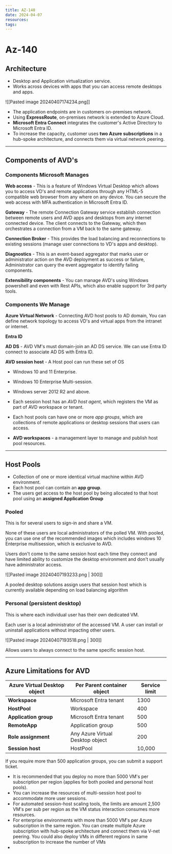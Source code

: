 ```yaml
---
title: AZ-140
date: 2024-04-07
resources: 
tags:
---
```


# Az-140
## Architecture

- Desktop and Application virtualization service.
- Works across devices with apps that you can access remote desktops and apps.

![[Pasted image 20240407174234.png]]

- The application endpoints are in customers on-premises network.
- Using **ExpressRoute**, on-premises network is extended to Azure Cloud.
- **Microsoft Entra Connect** integrates the customer's Active Directory to Microsoft Entra ID.
- To increase the capacity, customer uses **two Azure subscriptions** in a hub-spoke architecture, and connects them via virtual network peering.

---
## Components of AVD's

### Components Microsoft Manages

**Web access** - This is a feature of Windows Virtual Desktop which allows you to access VD's and remote applications through any HTML-5 compatible web browser from any where on any device. You can secure the web access with MFA authentication in Microsoft Entra ID.

**Gateway** - The remote Connection Gateway service establish connection between remote users and AVD apps and desktops from any internet connected device. The client connects to the Gateway, which then orchestrates a connection from a VM back to the same gateway.

**Connection Broker** - This provides the load balancing and reconnections to existing sessions (manage user connections to VD's apps and desktop).

**Diagnostics** - This is an event-based aggregator that marks user or administrator action on the AVD deployment as success or failure, Administrator can query the event aggregator to identify failing components.

**Extensibility components** - You can manage AVD's using Windows powershell and even with Rest APIs, which also enable support for 3rd party tools.

### Components We Manage

**Azure Virtual Network** - Connecting AVD host pools to AD domain, You can define network topology to access VD's and virtual apps from the intranet or internet.

**Entra ID**

**AD DS** - AVD VM's must domain-join an AD DS service. We can use Entra ID connect to associate AD DS with Entra ID.

**AVD session host** - A Host pool can run these set of OS
- Windows 10 and 11 Enterprise.
- Windows 10 Enterprise Multi-session.
- Windows server 2012 R2 and above.

- Each session host has an *AVD host agent*, which registers the VM as part of AVD workspace or tenant.
- Each host pools can have one or more *app groups*, which are collections of remote applications or desktop sessions that users can access.
- **AVD workspaces** - a management layer to manage and publish host pool resources.

---
## Host Pools

- Collection of one or more identical virtual machine within AVD environment.
- Each host pool can contain an **app group**.
- The users get access to the host pool by being allocated to that host pool using an **assigned Application Group**

### Pooled

This is for several users to sign-in and share a VM.

None of these users are local administrators of the polled VM. With pooled, you can use one of the recommended images which includes windows 10 Enterprise multisession, which is exclusive to AVD.

Users don't come to the same session host each time they connect and have limited ability to customize the desktop environment and don't usually have administrator access.

![[Pasted image 20240407193233.png | 300]]

A pooled desktop solutions assign users that session host which is currently available depending on load balancing algorithm
### Personal (persistent desktop)

This is where each individual user has their own dedicated VM.

Each user is a local administrator of the accessed VM. A user can install or uninstall applications without impacting other users.

![[Pasted image 20240407193518.png | 300]]

Allows users to always connect to the same specific session host.

---
## Azure Limitations for AVD

| **Azure Virtual Desktop object** | **Per Parent container object**  | **Service limit** |
| -------------------------------- | -------------------------------- | ----------------- |
| **Workspace**                    | Microsoft Entra tenant           | 1300              |
| **HostPool**                     | Workspace                        | 400               |
| **Application group**            | Microsoft Entra tenant           | 500               |
| **RemoteApp**                    | Application group                | 500               |
| **Role assignment**              | Any Azure Virtual Desktop object | 200               |
| **Session host**                 | HostPool                         | 10,000            |
If you require more than 500 application groups, you can submit a support ticket.

- It is recommended that you deploy no more than 5000 VM's per subscription per region (applies for both pooled and personal host pools).
- You can increase the resources of multi-session host pool to accommodate more user sessions.
- For automated session-host scaling tools, the limits are amount 2,500 VM's per sub per region as the VM status interaction consumes more resources.
- For enterprise environments with more than 5000 VM's per Azure subscription in the same region. You can create multiple Azure subscription with hub-spoke architecture and connect them via V-net peering. You could also deploy VMs in different regions in same subscription to increase the number of VMs
- 